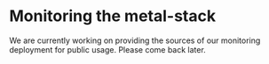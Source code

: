 # Monitoring the metal-stack

We are currently working on providing the sources of our monitoring deployment for public usage. Please come back later.
